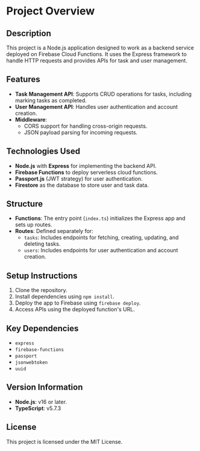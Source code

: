 # Project Overview

## Description

This project is a Node.js application designed to work as a backend service deployed on Firebase Cloud Functions. It
uses the Express framework to handle HTTP requests and provides APIs for task and user management.

## Features

- **Task Management API**: Supports CRUD operations for tasks, including marking tasks as completed.
- **User Management API**: Handles user authentication and account creation.
- **Middleware**:
    - CORS support for handling cross-origin requests.
    - JSON payload parsing for incoming requests.

## Technologies Used

- **Node.js** with **Express** for implementing the backend API.
- **Firebase Functions** to deploy serverless cloud functions.
- **Passport.js** (JWT strategy) for user authentication.
- **Firestore** as the database to store user and task data.

## Structure

- **Functions**: The entry point (`index.ts`) initializes the Express app and sets up routes.
- **Routes**: Defined separately for:
    - `tasks`: Includes endpoints for fetching, creating, updating, and deleting tasks.
    - `users`: Includes endpoints for user authentication and account creation.

## Setup Instructions

1. Clone the repository.
2. Install dependencies using `npm install`.
3. Deploy the app to Firebase using `firebase deploy`.
4. Access APIs using the deployed function's URL.

## Key Dependencies

- `express`
- `firebase-functions`
- `passport`
- `jsonwebtoken`
- `uuid`

## Version Information

- **Node.js**: v16 or later.
- **TypeScript**: v5.7.3

## License

This project is licensed under the MIT License.
